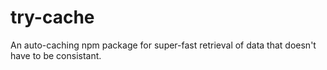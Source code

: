 # try-cache

An auto-caching npm package for super-fast retrieval of data that doesn't have to be consistant.
